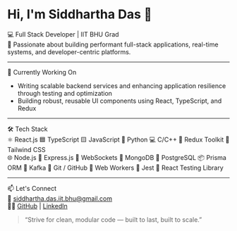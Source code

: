 # Hi, I'm Siddhartha Das 👋  
💻 Full Stack Developer | IIT BHU Grad  
🚀 Passionate about building performant full-stack applications, real-time systems, and developer-centric platforms.

---

🧠 Currently Working On     
- Writing scalable backend services and enhancing application resilience through testing and optimization
- Building robust, reusable UI components using React, TypeScript, and Redux
  
---

🛠️ Tech Stack  
⚛️ React.js  🟦 TypeScript  🟨 JavaScript  🐍 Python  💻 C/C++  🧰 Redux Toolkit  🎨 Tailwind CSS  
🌐 Node.js  🚂 Express.js  🔌 WebSockets  🍃 MongoDB  🐘 PostgreSQL  📦 Prisma ORM   🧬 Kafka 
🧠 Git / GitHub  🧵 Web Workers 🧪 Jest  🧪 React Testing Library  


---

📫 Let's Connect  
📧 siddhartha.das.iit.bhu@gmail.com  
🧑‍💻 [GitHub](https://github.com/PERFECT047) | [LinkedIn](https://www.linkedin.com/in/siddhartha-das-965a461a4/)

> “Strive for clean, modular code — built to last, built to scale.”
